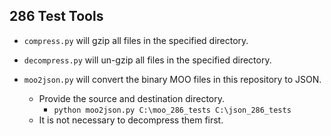 ## 286 Test Tools

- `compress.py` will gzip all files in the specified directory.

- `decompress.py` will un-gzip all files in the specified directory.

- `moo2json.py` will convert the binary MOO files in this repository to JSON.
  - Provide the source and destination directory.
    - `python moo2json.py C:\moo_286_tests C:\json_286_tests`
  - It is not necessary to decompress them first.